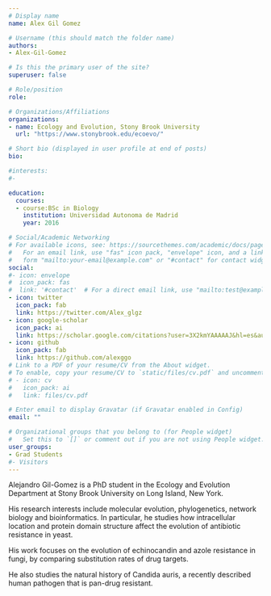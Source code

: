 ```yaml
---
# Display name
name: Alex Gil Gomez

# Username (this should match the folder name)
authors:
- Alex-Gil-Gomez

# Is this the primary user of the site?
superuser: false

# Role/position
role: 

# Organizations/Affiliations
organizations:
- name: Ecology and Evolution, Stony Brook University
  url: "https://www.stonybrook.edu/ecoevo/"

# Short bio (displayed in user profile at end of posts)
bio: 

#interests:
#- 

education:
  courses:
  - course:BSc in Biology
    institution: Universidad Autonoma de Madrid  
    year: 2016

# Social/Academic Networking
# For available icons, see: https://sourcethemes.com/academic/docs/page-builder/#icons
#   For an email link, use "fas" icon pack, "envelope" icon, and a link in the
#   form "mailto:your-email@example.com" or "#contact" for contact widget.
social:
#- icon: envelope
#  icon_pack: fas
#  link: '#contact'  # For a direct email link, use "mailto:test@example.org".
- icon: twitter
  icon_pack: fab
  link: https://twitter.com/Alex_glgz
- icon: google-scholar
  icon_pack: ai
  link: https://scholar.google.com/citations?user=3X2kmYAAAAAJ&hl=es&authuser=1
- icon: github
  icon_pack: fab
  link: https://github.com/alexggo
# Link to a PDF of your resume/CV from the About widget.
# To enable, copy your resume/CV to `static/files/cv.pdf` and uncomment the lines below.
# - icon: cv
#   icon_pack: ai
#   link: files/cv.pdf

# Enter email to display Gravatar (if Gravatar enabled in Config)
email: ""

# Organizational groups that you belong to (for People widget)
#   Set this to `[]` or comment out if you are not using People widget.
user_groups:
- Grad Students
#- Visitors
---
```

Alejandro Gil-Gomez is a PhD student in the Ecology and Evolution Department at Stony Brook University on Long Island, New York.

His research interests include molecular evolution, phylogenetics, network biology and bioinformatics. In particular, he studies how intracellular location and protein domain structure affect the evolution of antibiotic resistance in yeast.

His work focuses on the evolution of echinocandin and azole resistance in fungi, by comparing substitution rates of drug targets.

He also studies the natural history of Candida auris, a recently described human pathogen that is pan-drug resistant.